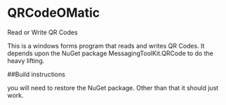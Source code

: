 # QRCodeOMatic
Read or Write QR Codes

This is a windows forms program that reads and writes QR Codes. It depends upon the NuGet package MessagingToolKit.QRCode to do the heavy lifting.

##Build instructions

you will need to restore the NuGet package. Other than that it should just work.
